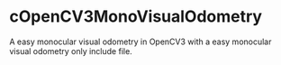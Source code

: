 # cOpenCV3MonoVisualOdometry
A easy monocular visual odometry in OpenCV3 with a easy monocular visual odometry only include file.
